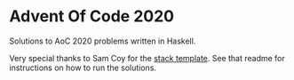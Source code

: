 # Advent Of Code 2020

Solutions to AoC 2020 problems written in Haskell.

Very special thanks to Sam Coy for the [stack template](https://github.com/samcoy3/advent-of-code-template).
See that readme for instructions on how to run the solutions.
